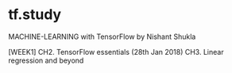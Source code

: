 # tf.study


MACHINE-LEARNING with TensorFlow by Nishant Shukla


[WEEK1]
CH2. TensorFlow essentials (28th Jan 2018)
CH3. Linear regression and beyond 

